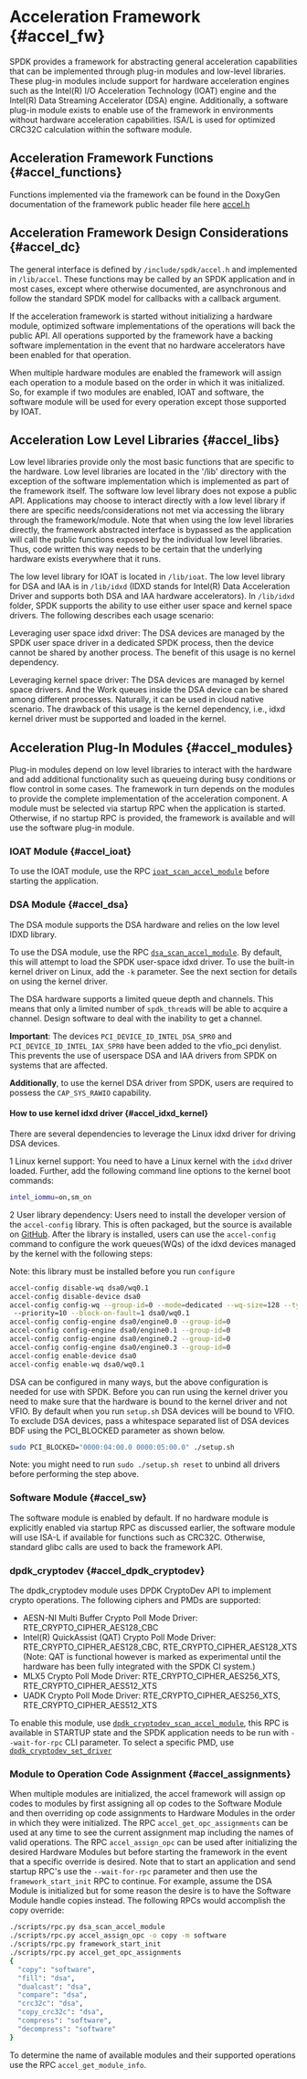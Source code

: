# Acceleration Framework {#accel_fw}

SPDK provides a framework for abstracting general acceleration capabilities
that can be implemented through plug-in modules and low-level libraries. These
plug-in modules include support for hardware acceleration engines such as
the Intel(R) I/O Acceleration Technology (IOAT) engine and the Intel(R) Data
Streaming Accelerator (DSA) engine. Additionally, a software plug-in module
exists to enable use of the framework in environments without hardware
acceleration capabilities. ISA/L is used for optimized CRC32C calculation within
the software module.

## Acceleration Framework Functions {#accel_functions}

Functions implemented via the framework can be found in the DoxyGen documentation of the
framework public header file here [accel.h](https://spdk.io/doc/accel_8h.html)

## Acceleration Framework Design Considerations {#accel_dc}

The general interface is defined by `/include/spdk/accel.h` and implemented
in `/lib/accel`.  These functions may be called by an SPDK application and in
most cases, except where otherwise documented, are asynchronous and follow the
standard SPDK model for callbacks with a callback argument.

If the acceleration framework is started without initializing a hardware module,
optimized software implementations of the operations will back the public API. All
operations supported by the framework have a backing software implementation in
the event that no hardware accelerators have been enabled for that operation.

When multiple hardware modules are enabled the framework will assign each operation to
a module based on the order in which it was initialized. So, for example if two modules are
enabled, IOAT and software, the software module will be used for every operation except those
supported by IOAT.

## Acceleration Low Level Libraries {#accel_libs}

Low level libraries provide only the most basic functions that are specific to
the hardware. Low level libraries are located in the '/lib' directory with the
exception of the software implementation which is implemented as part of the
framework itself. The software low level library does not expose a public API.
Applications may choose to interact directly with a low level library if there are
specific needs/considerations not met via accessing the library through the
framework/module. Note that when using the low level libraries directly, the
framework abstracted interface is bypassed as the application will call the public
functions exposed by the individual low level libraries. Thus, code written this
way needs to be certain that the underlying hardware exists everywhere that it runs.

The low level library for IOAT is located in `/lib/ioat`.  The low level library
for DSA and IAA is in `/lib/idxd` (IDXD stands for Intel(R) Data Acceleration Driver and
supports both DSA and IAA hardware accelerators). In `/lib/idxd` folder, SPDK supports the ability
to use either user space and kernel space drivers. The following describes each usage scenario:

Leveraging user space idxd driver: The DSA devices are managed by the SPDK user space
driver in a dedicated SPDK process, then the device cannot be shared by another
process. The benefit of this usage is no kernel dependency.

Leveraging kernel space driver: The DSA devices are managed by kernel
space drivers. And the Work queues inside the DSA device can be shared among
different processes. Naturally, it can be used in cloud native scenario. The drawback of
this usage is the kernel dependency, i.e., idxd kernel driver must be supported and loaded
in the kernel.

## Acceleration Plug-In Modules {#accel_modules}

Plug-in modules depend on low level libraries to interact with the hardware and
add additional functionality such as queueing during busy conditions or flow
control in some cases. The framework in turn depends on the modules to provide
the complete implementation of the acceleration component. A module must be
selected via startup RPC when the application is started. Otherwise, if no startup
RPC is provided, the framework is available and will use the software plug-in module.

### IOAT Module {#accel_ioat}

To use the IOAT module, use the RPC [`ioat_scan_accel_module`](https://spdk.io/doc/jsonrpc.html) before starting the application.

### DSA Module {#accel_dsa}

The DSA module supports the DSA hardware and relies on the low level IDXD library.

To use the DSA module, use the RPC
[`dsa_scan_accel_module`](https://spdk.io/doc/jsonrpc.html). By default, this
will attempt to load the SPDK user-space idxd driver. To use the built-in
kernel driver on Linux, add the `-k` parameter. See the next section for
details on using the kernel driver.

The DSA hardware supports a limited queue depth and channels. This means that
only a limited number of `spdk_thread`s will be able to acquire a channel.
Design software to deal with the inability to get a channel.

**Important**: The devices `PCI_DEVICE_ID_INTEL_DSA_SPR0` and `PCI_DEVICE_ID_INTEL_IAX_SPR0`
have been added to the vfio_pci denylist. This prevents the use of userspace DSA and IAA drivers
from SPDK on systems that are affected.

**Additionally**, to use the kernel DSA driver from SPDK, users are required to possess
the `CAP_SYS_RAWIO` capability.

#### How to use kernel idxd driver {#accel_idxd_kernel}

There are several dependencies to leverage the Linux idxd driver for driving DSA devices.

1 Linux kernel support: You need to have a Linux kernel with the `idxd` driver
loaded. Further, add the following command line options to the kernel boot
commands:

```bash
intel_iommu=on,sm_on
```

2 User library dependency: Users need to install the developer version of the
`accel-config` library. This is often packaged, but the source is available on
[GitHub](https://github.com/intel/idxd-config). After the library is installed,
users can use the `accel-config` command to configure the work queues(WQs) of
the idxd devices managed by the kernel with the following steps:

Note: this library must be installed before you run `configure`

```bash
accel-config disable-wq dsa0/wq0.1
accel-config disable-device dsa0
accel-config config-wq --group-id=0 --mode=dedicated --wq-size=128 --type=user --name="MyApp1"
 --priority=10 --block-on-fault=1 dsa0/wq0.1
accel-config config-engine dsa0/engine0.0 --group-id=0
accel-config config-engine dsa0/engine0.1 --group-id=0
accel-config config-engine dsa0/engine0.2 --group-id=0
accel-config config-engine dsa0/engine0.3 --group-id=0
accel-config enable-device dsa0
accel-config enable-wq dsa0/wq0.1
```

DSA can be configured in many ways, but the above configuration is needed for use with SPDK.
Before you can run using the kernel driver you need to make sure that the hardware is bound
to the kernel driver and not VFIO.  By default when you run `setup.sh` DSA devices will be
bound to VFIO.  To exclude DSA devices, pass a whitespace separated list of DSA devices BDF
using the PCI_BLOCKED parameter as shown below.

```bash
sudo PCI_BLOCKED="0000:04:00.0 0000:05:00.0" ./setup.sh
```

Note: you might need to run `sudo ./setup.sh reset` to unbind all drivers before performing
the step above.

### Software Module {#accel_sw}

The software module is enabled by default. If no hardware module is explicitly
enabled via startup RPC as discussed earlier, the software module will use ISA-L
if available for functions such as CRC32C. Otherwise, standard glibc calls are
used to back the framework API.

### dpdk_cryptodev {#accel_dpdk_cryptodev}

The dpdk_cryptodev module uses DPDK CryptoDev API to implement crypto operations.
The following ciphers and PMDs are supported:

- AESN-NI Multi Buffer Crypto Poll Mode Driver: RTE_CRYPTO_CIPHER_AES128_CBC
- Intel(R) QuickAssist (QAT) Crypto Poll Mode Driver: RTE_CRYPTO_CIPHER_AES128_CBC,
  RTE_CRYPTO_CIPHER_AES128_XTS
  (Note: QAT is functional however is marked as experimental until the hardware has
  been fully integrated with the SPDK CI system.)
- MLX5 Crypto Poll Mode Driver: RTE_CRYPTO_CIPHER_AES256_XTS, RTE_CRYPTO_CIPHER_AES512_XTS
- UADK Crypto Poll Mode Driver: RTE_CRYPTO_CIPHER_AES256_XTS, RTE_CRYPTO_CIPHER_AES512_XTS

To enable this module, use [`dpdk_cryptodev_scan_accel_module`](https://spdk.io/doc/jsonrpc.html),
this RPC is available in STARTUP state and the SPDK application needs to be run with `--wait-for-rpc`
CLI parameter. To select a specific PMD, use [`dpdk_cryptodev_set_driver`](https://spdk.io/doc/jsonrpc.html)

### Module to Operation Code Assignment {#accel_assignments}

When multiple modules are initialized, the accel framework will assign op codes to
modules by first assigning all op codes to the Software Module and then overriding
op code assignments to Hardware Modules in the order in which they were initialized.
The RPC `accel_get_opc_assignments` can be used at any time to see the current
assignment map including the names of valid operations.  The RPC `accel_assign_opc`
can be used after initializing the desired Hardware Modules but before starting the
framework in the event that a specific override is desired.  Note that to start an
application and send startup RPC's use the `--wait-for-rpc` parameter and then use the
`framework_start_init` RPC to continue. For example, assume the DSA Module is initialized
but for some reason the desire is to have the Software Module handle copies instead.
The following RPCs would accomplish the copy override:

```bash
./scripts/rpc.py dsa_scan_accel_module
./scripts/rpc.py accel_assign_opc -o copy -m software
./scripts/rpc.py framework_start_init
./scripts/rpc.py accel_get_opc_assignments
{
  "copy": "software",
  "fill": "dsa",
  "dualcast": "dsa",
  "compare": "dsa",
  "crc32c": "dsa",
  "copy_crc32c": "dsa",
  "compress": "software",
  "decompress": "software"
}
```

To determine the name of available modules and their supported operations use the
RPC `accel_get_module_info`.
